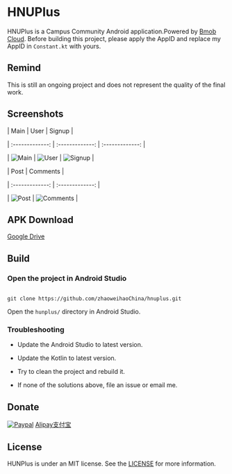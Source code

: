 ﻿# HNUPlus
HNUPlus is a Campus Community Android application.Powered by [Bmob Cloud](https://www.bmob.cn). Before building this project, please apply the AppID and replace my AppID in `Constant.kt` with yours.

## Remind
This is still an ongoing project and does not represent the quality of the final work.
## Screenshots




| Main     | User    | Signup     |

| :-------------: | :-------------: | :-------------: |

| ![Main](./art/Main.png) | ![User](./art/User.png) | ![Signup](./art/Signup.png) |




| Post     | Comments    | 

| :-------------: | :-------------: | 

| ![Post](./art/Post.png) | ![Comments](./art/Comments.png) | 


## APK Download

[Google Drive](https://drive.google.com/open?id=1A-q6zA-BxGhtYS5wVwmLrygzjlLzsWr6)

## Build

### Open the project in Android Studio

```

git clone https://github.com/zhaoweihaoChina/hnuplus.git

```


Open the `hunplus/` directory in Android Studio.




### Troubleshooting

+ Update the Android Studio to latest version.

+ Update the Kotlin to latest version.

+ Try to clean the project and rebuild it.

+ If none of the solutions above, file an issue or email me.

## Donate
[![Paypal](./art/paypal.png)](https://www.paypal.me/zhaoweihao)
[Alipay支付宝](http://op4e089f0.bkt.clouddn.com/1512475882201.jpg)
## License

HUNPlus is under an MIT license. See the [LICENSE](LICENSE) for more information.

